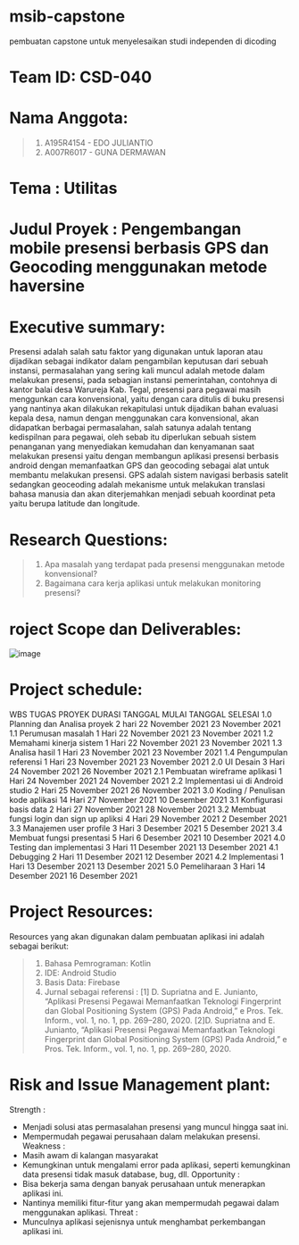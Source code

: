 # msib-capstone
 pembuatan capstone untuk menyelesaikan studi independen di dicoding
# Team ID: CSD-040  
# Nama Anggota:
> 1.	A195R4154 - EDO JULIANTIO
> 2.	A007R6017 - GUNA DERMAWAN
# Tema		: Utilitas
# Judul Proyek	: Pengembangan mobile presensi berbasis GPS dan Geocoding menggunakan metode haversine
# Executive summary: 
Presensi adalah salah satu faktor yang digunakan untuk laporan atau dijadikan sebagai indikator dalam pengambilan keputusan dari sebuah instansi, permasalahan yang sering kali muncul adalah metode dalam melakukan presensi, pada sebagian instansi pemerintahan, contohnya di kantor balai desa Warureja Kab. Tegal, presensi para pegawai masih menggunkan cara konvensional, yaitu dengan cara ditulis di buku presensi yang nantinya akan dilakukan rekapitulasi untuk dijadikan bahan evaluasi kepala desa, namun dengan menggunakan cara konvensional, akan didapatkan berbagai permasalahan, salah satunya adalah tentang kedispilnan para pegawai, oleh sebab itu diperlukan sebuah sistem penanganan yang menyediakan kemudahan dan kenyamanan saat melakukan presensi yaitu dengan membangun aplikasi presensi berbasis android dengan memanfaatkan GPS dan geocoding sebagai alat untuk membantu melakukan presensi. GPS adalah sistem navigasi berbasis satelit sedangkan geoceoding adalah mekanisme untuk melakukan translasi bahasa manusia dan akan diterjemahkan menjadi sebuah koordinat peta yaitu berupa latitude dan longitude.
# Research Questions:
> 1.	Apa masalah yang terdapat pada presensi menggunakan metode konvensional?
> 2.	Bagaimana cara kerja aplikasi untuk melakukan monitoring presensi?

# roject Scope dan Deliverables:
![image](https://user-images.githubusercontent.com/53375007/142345690-d425ca6d-f4ce-49d8-8f6b-d82c164eb6ad.png)
# Project schedule:
WBS	TUGAS PROYEK	DURASI	TANGGAL MULAI	TANGGAL SELESAI
1.0	Planning dan Analisa proyek	2 hari	22 November 2021	23 November 2021
1.1	Perumusan masalah	1 Hari 	22 November 2021	23 November 2021
1.2	Memahami kinerja sistem	1 Hari 	22 November 2021	23 November 2021
1.3	Analisa hasil	1 Hari	23 November 2021	23 November 2021
1.4	Pengumpulan referensi	1 Hari	23 November 
2021	23 November 2021
2.0	UI Desain	3 Hari	24 November 2021	26 November 2021
2.1	Pembuatan wireframe aplikasi	1 Hari 	24 November 2021	24 November 2021
2.2	Implementasi ui di Android studio	2 Hari	25 November 2021	26 November 2021
3.0	Koding / Penulisan kode aplikasi	14 Hari	27 November 2021	10 Desember 2021
3.1	Konfigurasi basis data	2 Hari 	27 November 2021	28 November 2021
3.2	Membuat fungsi login dan sign up apliksi	4 Hari	29 November 
2021	2 Desember 2021
3.3	Manajemen user profile	3 Hari 	3 Desember 2021	5 Desember 2021
3.4	Membuat fungsi presentasi	5 Hari	6 Desember 2021	10 Desember 2021
4.0	Testing dan implementasi	3 Hari	11 Desember 2021	13 Desember 2021
4.1	Debugging	2 Hari	11 Desember 2021	12 Desember 2021
4.2	Implementasi	1 Hari	13 Desember 2021	13 Desember 2021
5.0	Pemeliharaan 	3 Hari	14 Desember 2021	16 Desember 2021
# Project Resources:
Resources yang akan digunakan dalam pembuatan aplikasi ini adalah sebagai berikut:
> 1.	Bahasa Pemrograman: Kotlin 
> 2.	IDE: Android Studio
> 3.	Basis Data: Firebase
> 4.	Jurnal sebagai referensi :
	[1]	D. Supriatna and E. Junianto, “Aplikasi Presensi Pegawai Memanfaatkan Teknologi Fingerprint dan Global Positioning System (GPS) Pada Android,” e Pros. Tek. Inform., vol. 1, no. 1, pp. 269–280, 2020.
[2]D. Supriatna and E. Junianto, “Aplikasi Presensi Pegawai Memanfaatkan Teknologi Fingerprint dan Global Positioning System (GPS) Pada Android,” e Pros. Tek. Inform., vol. 1, no. 1, pp. 269–280, 2020.
# Risk and Issue Management plant:
Strength :
-	Menjadi solusi atas permasalahan presensi yang muncul hingga saat ini.
-	Mempermudah pegawai perusahaan dalam melakukan presensi.
Weakness :
-	Masih awam di kalangan masyarakat
-	Kemungkinan untuk mengalami error pada aplikasi, seperti kemungkinan data presensi tidak masuk database, bug, dll.
Opportunity :
-	Bisa bekerja sama dengan banyak perusahaan untuk menerapkan aplikasi ini.
-	Nantinya memiliki fitur-fitur yang akan mempermudah pegawai dalam menggunakan aplikasi.
Threat :
-	Munculnya aplikasi sejenisnya untuk menghambat perkembangan aplikasi ini.









